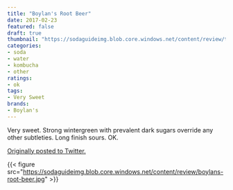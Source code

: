 ```yaml
---
title: "Boylan's Root Beer"
date: 2017-02-23
featured: false
draft: true
thumbnail: "https://sodaguideimg.blob.core.windows.net/content/review/thumbs/boylans-root-beer.jpg"
categories:
- soda
- water
- kombucha
- other
ratings:
- ok
tags:
- Very Sweet
brands:
- Boylan's
---
```


Very sweet. Strong wintergreen with prevalent dark sugars override any other subtleties. Long finish sours. OK.

[Originally posted to Twitter.](https://twitter.com/Cavorter/status/834834836829376513)

{{< figure src="https://sodaguideimg.blob.core.windows.net/content/review/boylans-root-beer.jpg" >}}

